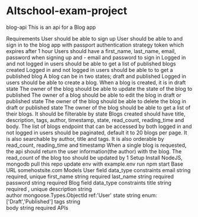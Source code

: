 # Altschool-exam-project
blog-api
This is an api for a Blog app

Requirements
User should be able to sign up
User should be able to and sign in to the blog app with passport authentication strategy token which expires after 1 hour
Users should have a first_name, last_name, email, password when signing up and - email and password to sign in
Logged in and not logged in users should be able to get a list of published blogs created
Logged in and not logged in users should be able to to get a published blog
A blog can be in two states; draft and published
Logged in users should be able to create a blog.
When a blog is created, it is in draft state
The owner of the blog should be able to update the state of the blog to published
The owner of a blog should be able to edit the blog in draft or published state
The owner of the blog should be able to delete the blog in draft or published state
The owner of the blog should be able to get a list of their blogs.
It should be filterable by state
Blogs created should have title, description, tags, author, timestamp, state, read_count, reading_time and body.
The list of blogs endpoint that can be accessed by both logged in and not logged in users should be paginated, default it to 20 blogs per page.
It is also searchable by author, title and tags.
It is also orderable by read_count, reading_time and timestamp
When a single blog is requested, the api should return the user information(the author) with the blog. The read_count of the blog too should be updated by 1
Setup
Install NodeJS, mongodb
pull this repo
update env with example.env
run npm start
Base URL
somehostsite.com
Models
User
field	data_type	constraints
email	string	required, unique
first_name	string	required
last_name	string	required
password	string	required
Blog
field	data_type	constraints
title	string	required , unique
description	string	
author	mongoose.Types.ObjectId	ref:'User'
state	string	enum: ['Draft','Published']
tags	string	
body	string	required
APIs
